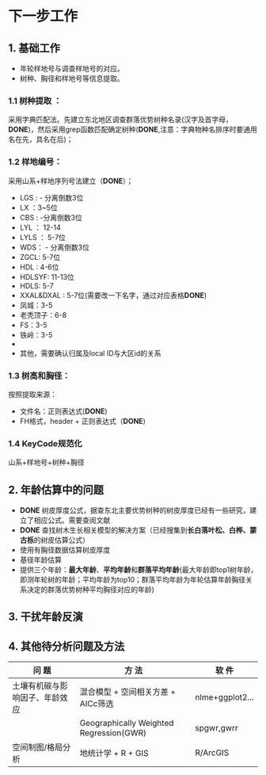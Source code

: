 # **下一步工作**

## 1. **基础工作**
- 年轮样地号与调查样地号的对应。
- 树种、胸径和样地号等信息提取。

### 1.1  **树种提取** ：
采用字典匹配法。先建立东北地区调查群落优势树种名录(汉字及首字母，**DONE**)，然后采用grep函数匹配确定树种(**DONE**,注意：字典物种名排序时要通用名在先，具名在后)；

### 1.2 **样地编号**：
采用山系+样地序列号法建立（**DONE**）；
- LGS : - 分离倒数3位
- LX  ：3~5位
- CBS : -分离倒数3位
- LYL ： 12-14
- LYLS ： 5-7位
- WDS： - 分离倒数3位
- ZGCL: 5-7位
- HDL : 4-6位
- HDLSYF: 11-13位  
- HDLS: 5-7
- XXAL&DXAL : 5-7位(需要改一下名字，通过对应表格**DONE**)
- 凤城：3-5
- 老秃顶子：6-8
- FS：3-5
- 铁岭：3-5
- 
- 其他，需要确认归属及local ID与大区id的关系

### 1.3 **树高和胸径**：
按照提取来源：
- 文件名：正则表达式(**DONE**)
- FH格式，header + 正则表达式（**DONE**)

### 1.4 KeyCode规范化
山系+样地号+树种+胸径


## 2. 年龄估算中的问题
- **DONE** 树皮厚度公式，据查东北主要优势树种的树皮厚度已经有一些研究，建立了相应公式。需要查阅文献
- **DONE** 查找树木生长相关模型的解决方案（已经搜集到**长白落叶松、白桦、蒙古栎**的树皮估算公式）
- 使用有胸径数据估算树皮厚度
- 基径年龄估算
- 提供三个年龄：**最大年龄**、**平均年龄**和**群落平均年龄**(最大年龄即top1树年龄，即测年轮树的年龄；平均年龄为top10；群落平均年龄为年轮估算年龄胸径关系决定的群落优势树种平均胸径对应的年龄)

## 3. 干扰年龄反演


## 4. 其他待分析问题及方法

| 问 题 |方 法 |软 件 |
|-----|-----|----|
|土壤有机碳与影响因子、年龄效应|混合模型 + 空间相关方差 + AICc筛选|nlme+ggplot2...|
                         |Geographically Weighted Regression(GWR)|spgwr,gwrr|
|空间制图/格局分析|地统计学 + R + GIS|R/ArcGIS|
  
